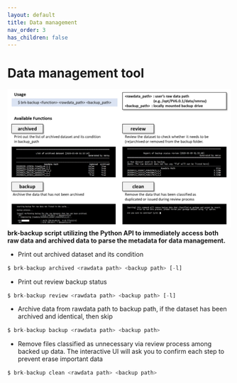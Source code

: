 ```yaml
---
layout: default
title: Data management
nav_order: 3
has_children: false
---
```


# Data management tool
![brk-backup](../imgs/brk_backup.png)
**brk-backup script utilizing the Python API to immediately access both raw data and archived data 
to parse the metadata for data management.**

- Print out archived dataset and its condition
```js
$ brk-backup archived <rawdata path> <backup path> [-l]
```

- Print out review backup status
```js
$ brk-backup review <rawdata path> <backup path> [-l]
```

- Archive data from rawdata path to backup path, if the dataset has been archived and identical, then skip
```js
$ brk-backup backup <rawdata path> <backup path>
```

- Remove files classified as unnecessary via review process among backed up data. The interactive UI will ask you
to confirm each step to prevent erase important data
```js
$ brk-backup clean <rawdata path> <backup path>
```